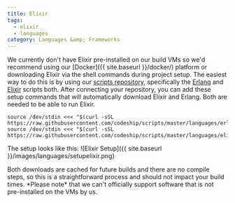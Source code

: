 ```yaml
---
title: Elixir
tags:
  - elixir
  - languages
category: Languages &amp; Frameworks
---
```

We currently don't have Elixir pre-installed on our build VMs so we'd recommend using our [Docker]({{ site.baseurl }}/docker/) platform or downloading Elixir via the shell commands during project setup. The easiest way to do this is by using our [scripts repository](https://github.com/codeship/scripts), specifically the [Erlang](https://github.com/codeship/scripts/blob/master/languages/erlang.sh) and [Elixir](https://github.com/codeship/scripts/blob/master/languages/elixir.sh) scripts both. After connecting your repository, you can add these setup commands that will automatically download Elixir and Erlang. Both are needed to be able to run Elixir.

```
source /dev/stdin <<< "$(curl -sSL https://raw.githubusercontent.com/codeship/scripts/master/languages/erlang.sh)"
source /dev/stdin <<< "$(curl -sSL https://raw.githubusercontent.com/codeship/scripts/master/languages/elixir.sh)"
```

The setup looks like this:
![Elixir Setup]({{ site.baseurl }}/images/languages/setupelixir.png)

<div class="info-block">
Both downloads are cached for future builds and there are no compile steps, so this is a straightforward process and should not impact your build times. *Please note* that we can't officially support software that is not pre-installed on the VMs by us.
</div>
